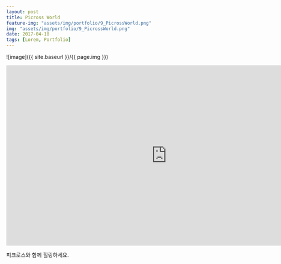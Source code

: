 ```yaml
---
layout: post
title: Picross World
feature-img: "assets/img/portfolio/9_PicrossWorld.png"
img: "assets/img/portfolio/9_PicrossWorld.png"
date: 2017-04-18
tags: [Lorem, Portfolio]
---
```


![image]({{ site.baseurl }}/{{ page.img }})

<iframe width="853" height="480" src="https://www.youtube.com/embed/bcx2yi0ZHWg" frameborder="0" allow="autoplay; encrypted-media" allowfullscreen></iframe>

피크로스와 함께 힐링하세요.

